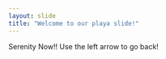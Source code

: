 ```yaml
---
layout: slide
title: "Welcome to our playa slide!"
---
```

Serenity Now!!
Use the left arrow to go back!